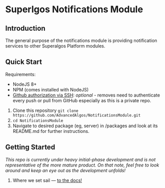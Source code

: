 # Superlgos Notifications Module

## Introduction

The general purpose of the notifications module is providing notification services to other Superalgos Platform modules.

## Quick Start

Requirements:

- NodeJS 8+
- NPM (comes installed with NodeJS)
- [Github authorization via SSH](https://help.github.com/articles/connecting-to-github-with-ssh/): *optional* - removes need to authenticate every push or pull from GitHub especially as this is a private repo.

1. Clone this repository `git clone https://github.com/AdvancedAlgos/NotificationsModule.git`
2. `cd NotificationsModule`
5. Navigate to desired package (eg, server) in /packages and look at its README.md for further instructions.

## Getting Started

_This repo is currently under heavy initial-phase development and is not representative of the more mature product. On that note, feel free to look around and keep an eye out as the development unfolds!_

1. Where we set sail &mdash; [to the docs!](./docs/README.md)
